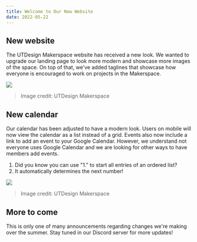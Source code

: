 ```yaml
---
title: Welcome to Our New Website
date: 2022-05-22
---
```


<!---
Make sure you follow these rules while writing:
1) Make sure your date follows the YEAR-MONTH-DAY format, preferably with leading zeroes.
2) Only use H2 (##) or lower level headers.
3) Follow up images (![](URL)) with image credits (> Image credit: UTDesign Makerspace).
-->

## New website

The UTDesign Makerspace website has received a new look. We wanted to upgrade our landing page to look more modern and showcase more images of the space. On top of that, we've added taglines that showcase how everyone is encouraged to work on projects in the Makerspace.

![](https://i.imgur.com/pjLKOEV.png)

> Image credit: UTDesign Makerspace

## New calendar

Our calendar has been adjusted to have a modern look. Users on mobile will now view the calendar as a list instead of a grid. Events also now include a link to add an event to your Google Calendar. However, we understand not everyone uses Google Calendar and we are looking for other ways to have members add events.

1. Did you know you can use "1." to start all entries of an ordered list?
1. It automatically determines the next number!

![](https://i.imgur.com/egzHJFd.png)

> Image credit: UTDesign Makerspace

## More to come

This is only one of many announcements regarding changes we're making over the summer. Stay tuned in our Discord server for more updates!
